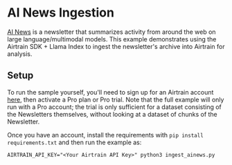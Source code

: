 # AI News Ingestion

[AI News](https://buttondown.com/ainews/) is a newsletter that summarizes
activity from around the web on large language/multimodal models. This
example demonstrates using the Airtrain SDK + Llama Index to ingest the
newsletter's archive into Airtrain for analysis.

## Setup

To run the sample yourself, you'll need to sign up for an Airtrain account
[here](https://app.airtrain.ai/select-task), then activate a Pro
plan or Pro trial. Note that the full example will only run with a Pro
account; the trial is only sufficient for a dataset consisting of the
Newsletters themselves, without looking at a dataset of chunks of the
Newsletter.

Once you have an account, install the requirements with
`pip install requirements.txt` and then run the example as:

`AIRTRAIN_API_KEY="<Your Airtrain API Key>" python3 ingest_ainews.py`
